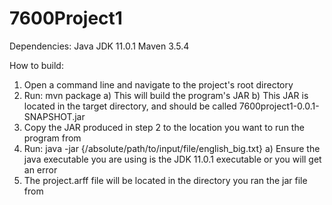 # 7600Project1

Dependencies:
Java JDK 11.0.1
Maven 3.5.4

How to build:
1) Open a command line and navigate to the project's root directory
2) Run: mvn package
	a) This will build the program's JAR
	b) This JAR is located in the target directory, and should be called 7600project1-0.0.1-SNAPSHOT.jar
3) Copy the JAR produced in step 2 to the location you want to run the program from
4) Run: java -jar {/absolute/path/to/input/file/english_big.txt}
	a) Ensure the java executable you are using is the JDK 11.0.1 executable or you will get an error
5) The project.arff file will be located in the directory you ran the jar file from